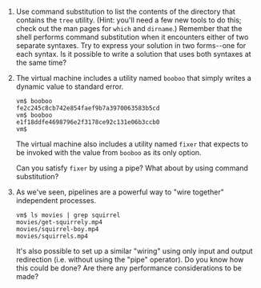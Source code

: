 1. Use command substitution to list the contents of the directory that contains
   the `tree` utility. (Hint: you'll need a few new tools to do this; check out
   the man pages for `which` and `dirname`.) Remember that the shell performs
   command substitution when it encounters either of two separate syntaxes. Try
   to express your solution in two forms--one for each syntax. Is it possible
   to write a solution that uses both syntaxes at the same time?

2. The virtual machine includes a utility named `booboo` that simply writes a
   dynamic value to standard error.

       vm$ booboo
       fe2c245c8cb742e854faef9b7a3970063583b5cd
       vm$ booboo
       e1f18ddfe4698796e2f3178ce92c131e06b3ccb0
       vm$

   The virtual machine also includes a utility named `fixer` that expects to be
   invoked with the value from `booboo` as its only option.

   Can you satisfy `fixer` by using a pipe? What about by using command
   substitution?

3. As we've seen, pipelines are a powerful way to "wire together" independent
   processes.

       vm$ ls movies | grep squirrel
       movies/get-squirrely.mp4
       movies/squirrel-boy.mp4
       movies/squirrels.mp4

   It's also possible to set up a similar "wiring" using only input
   and output redirection (i.e. without using the "pipe" operator). Do you know
   how this could be done? Are there any performance considerations to be made?
